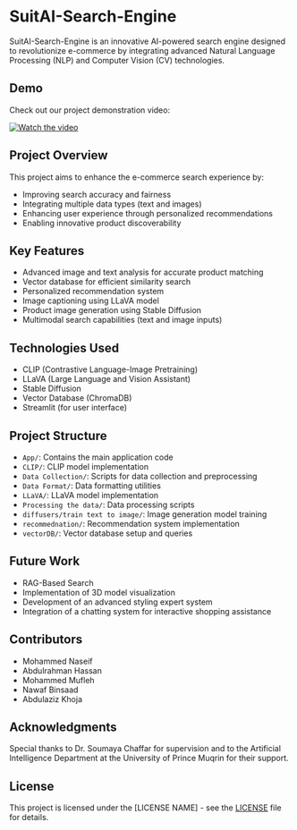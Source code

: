 # SuitAI-Search-Engine

SuitAI-Search-Engine is an innovative AI-powered search engine designed to revolutionize e-commerce by integrating advanced Natural Language Processing (NLP) and Computer Vision (CV) technologies.


## Demo

Check out our project demonstration video:

[![Watch the video](https://img.youtube.com/vi/RjCl8luc8N0/maxresdefault.jpg)](https://www.youtube.com/watch?v=RjCl8luc8N0)


## Project Overview

This project aims to enhance the e-commerce search experience by:
- Improving search accuracy and fairness
- Integrating multiple data types (text and images)
- Enhancing user experience through personalized recommendations
- Enabling innovative product discoverability

## Key Features

- Advanced image and text analysis for accurate product matching
- Vector database for efficient similarity search
- Personalized recommendation system
- Image captioning using LLaVA model
- Product image generation using Stable Diffusion
- Multimodal search capabilities (text and image inputs)

## Technologies Used

- CLIP (Contrastive Language-Image Pretraining)
- LLaVA (Large Language and Vision Assistant)
- Stable Diffusion
- Vector Database (ChromaDB)
- Streamlit (for user interface)

## Project Structure

- `App/`: Contains the main application code
- `CLIP/`: CLIP model implementation
- `Data Collection/`: Scripts for data collection and preprocessing
- `Data Format/`: Data formatting utilities
- `LLaVA/`: LLaVA model implementation
- `Processing the data/`: Data processing scripts
- `diffusers/train text to image/`: Image generation model training
- `recommednation/`: Recommendation system implementation
- `vectorDB/`: Vector database setup and queries



## Future Work

- RAG-Based Search 
- Implementation of 3D model visualization
- Development of an advanced styling expert system
- Integration of a chatting system for interactive shopping assistance

## Contributors

- Mohammed Naseif
- Abdulrahman Hassan
- Mohammed Mufleh
- Nawaf Binsaad
- Abdulaziz Khoja

## Acknowledgments

Special thanks to Dr. Soumaya Chaffar for supervision and to the Artificial Intelligence Department at the University of Prince Muqrin for their support.

## License

This project is licensed under the [LICENSE NAME] - see the [LICENSE](LICENSE) file for details.
